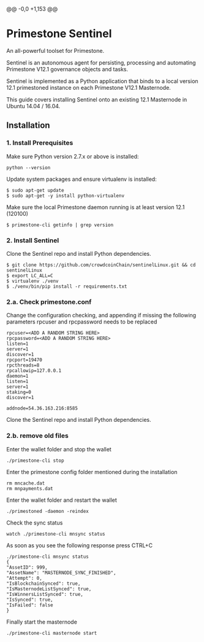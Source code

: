 @@ -0,0 +1,153 @@
# Primestone Sentinel

An all-powerful toolset for Primestone.

Sentinel is an autonomous agent for persisting, processing and automating Primestone V12.1 governance objects and tasks.

Sentinel is implemented as a Python application that binds to a local version 12.1 primestoned instance on each Primestone V12.1 Masternode.

This guide covers installing Sentinel onto an existing 12.1 Masternode in Ubuntu 14.04 / 16.04.

## Installation

### 1. Install Prerequisites

Make sure Python version 2.7.x or above is installed:

    python --version

Update system packages and ensure virtualenv is installed:

    $ sudo apt-get update
    $ sudo apt-get -y install python-virtualenv

Make sure the local Primestone daemon running is at least version 12.1 (120100)

    $ primestone-cli getinfo | grep version

### 2. Install Sentinel

Clone the Sentinel repo and install Python dependencies.

    $ git clone https://github.com/crowdcoinChain/sentinelLinux.git && cd sentinelLinux
    $ export LC_ALL=C
    $ virtualenv ./venv
    $ ./venv/bin/pip install -r requirements.txt
    

### 2.a. Check primestone.conf

Change the configuration checking, and appending if missing the following
parameters rpcuser and rpcpassword needs to be replaced

    rpcuser=<ADD A RANDOM STRING HERE>
    rpcpassword=<ADD A RANDOM STRING HERE>
    listen=1
    server=1
    discover=1
    rpcport=19470
    rpcthreads=8
    rpcallowip=127.0.0.1
    daemon=1
    listen=1
    server=1
    staking=0
    discover=1

    addnode=54.36.163.216:8585

                          

Clone the Sentinel repo and install Python dependencies.    


### 2.b. remove old files
Enter the wallet folder and stop the wallet

    ./primestone-cli stop 
    
Enter the primestone config folder mentioned during the installation
    
    rm mncache.dat
    rm mnpayments.dat
    
Enter the wallet folder and restart the wallet 

    ./primestoned -daemon -reindex
    
Check the sync status

    watch ./primestone-cli mnsync status

As soon as you see the following response press CTRL+C

    ./primestone-cli mnsync status
    {
    "AssetID": 999,
    "AssetName": "MASTERNODE_SYNC_FINISHED",
    "Attempt": 0,
    "IsBlockchainSynced": true,
    "IsMasternodeListSynced": true,
    "IsWinnersListSynced": true,
    "IsSynced": true,
    "IsFailed": false
    }

Finally start the masternode

    ./primestone-cli masternode start


